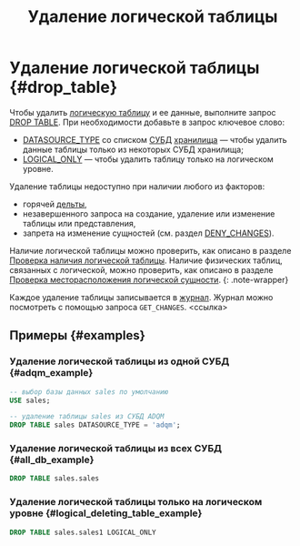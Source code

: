 ﻿---
layout: default
title: Удаление логической таблицы
nav_order: 4
parent: Управление схемой данных
grand_parent: Работа с системой
has_children: false
---

# Удаление логической таблицы {#drop_table}

Чтобы удалить [логическую таблицу](../../../overview/main_concepts/logical_table/logical_table.md) 
и ее данные, выполните запрос [DROP TABLE](../../../reference/sql_plus_requests/DROP_TABLE/DROP_TABLE.md).
При необходимости добавьте в запрос ключевое слово:
* [DATASOURCE_TYPE](../../../reference/sql_plus_requests/CREATE_TABLE/CREATE_TABLE.md#datasource_type) со списком
  [СУБД](../../../introduction/supported_DBMS/supported_DBMS.md)
  [хранилища](../../../overview/main_concepts/data_storage/data_storage.md) — чтобы удалить данные таблицы только из 
  некоторых СУБД хранилища;
* [LOGICAL_ONLY](../../../reference/sql_plus_requests/CREATE_TABLE/CREATE_TABLE.md#logical_only) — чтобы удалить таблицу
  только на логическом уровне.

Удаление таблицы недоступно при наличии любого из факторов:
* горячей [дельты](../../../overview/main_concepts/delta/delta.md),
* незавершенного запроса на создание, удаление или изменение таблицы или представления,
* запрета на изменение сущностей (см. раздел [DENY_CHANGES](../../../reference/sql_plus_requests/DENY_CHANGES/DENY_CHANGES.md)).

Наличие логической таблицы можно проверить, как описано в разделе 
[Проверка наличия логической таблицы](../entity_presence_check/entity_presence_check.md#table_check). Наличие
физических таблиц, связанных с логической, можно проверить, как описано в разделе 
[Проверка месторасположения логической сущности](../../../working_with_system/other_features/datasource_check/datasource_check.md).
{: .note-wrapper}

Каждое удаление таблицы записывается в 
[журнал](../../../overview/main_concepts/changelog/changelog.md). Журнал 
можно посмотреть с помощью запроса `GET_CHANGES`. <ссылка>

## Примеры {#examples}

### Удаление логической таблицы из одной СУБД {#adqm_example}

```sql
-- выбор базы данных sales по умолчанию
USE sales;

-- удаление таблицы sales из СУБД ADQM
DROP TABLE sales DATASOURCE_TYPE = 'adqm';
```

### Удаление логической таблицы из всех СУБД {#all_db_example}

```sql
DROP TABLE sales.sales
```

### Удаление логической таблицы только на логическом уровне {#logical_deleting_table_example}

```sql
DROP TABLE sales.sales1 LOGICAL_ONLY
```
